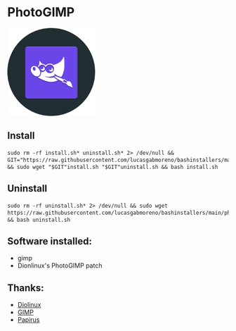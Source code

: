 # PhotoGIMP
<img src="preview.svg" width="200">


## Install
```
sudo rm -rf install.sh* uninstall.sh* 2> /dev/null && GIT="https://raw.githubusercontent.com/lucasgabmoreno/bashinstallers/main/photogimp/" && sudo wget "$GIT"install.sh "$GIT"uninstall.sh && bash install.sh

```

## Uninstall
```
sudo rm -rf uninstall.sh* 2> /dev/null && sudo wget https://raw.githubusercontent.com/lucasgabmoreno/bashinstallers/main/photogimp/uninstall.sh && bash uninstall.sh
```

## Software installed:
* gimp
* Dionlinux's PhotoGIMP patch 

## Thanks:
* [Diolinux](https://github.com/Diolinux/PhotoGIMP)
* [GIMP](http://www.gimp.org.es/)
* [Papirus](https://github.com/PapirusDevelopmentTeam)
